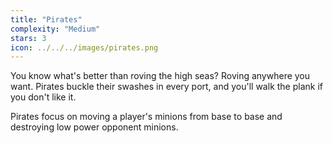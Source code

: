 ```yaml
---
title: "Pirates"
complexity: "Medium"
stars: 3
icon: ../../../images/pirates.png
---
```


You know what's better than roving the high seas? Roving anywhere you want. Pirates buckle their swashes in every port, and you'll walk the plank if you don't like it.

Pirates focus on moving a player's minions from base to base and destroying low power opponent minions.
